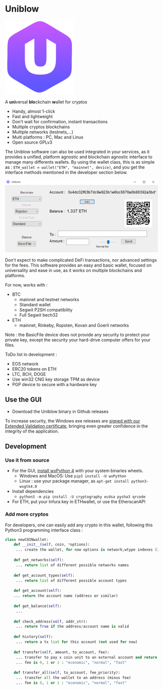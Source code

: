 
# Uniblow

![Uniblow logo](uniblow_logo.png)

A **uni**versal **blo**ckchain **w**allet for cryptos

* Handy, almost 1-click
* Fast and lightweight
* Don't wait for confirmation, instant transactions
* Multiple cryptos blockchains
* Multiple networks (testnets,...)
* Multi platforms : PC, Mac and Linux
* Open source GPLv3

The Uniblow software can also be used integrated in your services, as it provides a unified, platform agnostic and blockchain agnostic interface to manage many differents wallets. By using the wallet class, this is as simple as : `ETH_wallet = wallet("ETH", "mainnet", device)`, and you get the interface methods mentioned in the developer section below.

![Uniblow screenshot](screenshot.png)

Don't expect to make complicated DeFi transactions, nor advanced settings for the fees. This software provides an easy and basic wallet, focused on universality and ease in use, as it works on multiple blockchains and platforms.

For now, works with :

* BTC
    * mainnet and testnet networks
    * Standard wallet
    * Segwit P2SH compatibility
    * Full Segwit bech32
* ETH
    * mainnet, Rinkeby, Ropsten, Kovan and Goerli networks

Note : the BasicFile device does not provide any security to protect your private key, except the security your hard-drive computer offers for your files.

ToDo list in development :

* EOS network
* ERC20 tokens on ETH
* LTC, BCH, DOGE
* Use win32 CNG key storage TPM as device
* PGP device to secure with a hardware key

## Use the GUI

* Download the Uniblow binary in Github releases

To increase security, the Windows exe releases are [signed with our Extended Validation certificate](https://en.wikipedia.org/wiki/Code_signing#Extended_validation_(EV)_code_signing), bringing even greater confidence in the integrity of
the application.

## Development

### Use it from source

* For the GUI, [install wxPython 4](https://wxpython.org/pages/downloads/) with your system binaries wheels.
    * Windows and MacOS: Use `pip3 install -U wxPython`
    * Linux : use your package manager, as `apt-get install python3-wxgtk4.0`
* Install dependencies
    * `python3 -m pip install -U cryptography ecdsa pysha3 qrcode`
* For ETH, put your Infura key in ETHwallet, or use the EtherscanAPI

### Add more cryptos

For developers, one can easily add any crypto in this wallet, following this Python3 programming interface class :

```Python
class newCOINwallet:
    def __init__(self, coin, *options):
     ... create the wallet, for now options is network,wtype indexes (indexing the list returned by get_networks and get_account_types)

    def get_networks(self):
     ... return list of different possible networks names

    def get_account_types(self):
     ... return list of different possible account types

    def get_account(self):
    ... return the account name (address or similar)

    def get_balance(self):
     ...

    def check_address(self, addr_str):
     ... return True if the address/account name is valid
    
    def history(self):
     ... return a tx list for this account (not used for now)

    def transfer(self, amount, to_account, fee):
     ... transfer to pay x coin unit to an external account and return txid
     ... fee is 0, 1 or 2 : "economic", "normal", "fast"
    
    def transfer_all(self, to_account, fee_priority):
     ... transfer all the wallet to an address (minus fee)
     ... fee is 0, 1 or 2 : "economic", "normal", "fast"
```